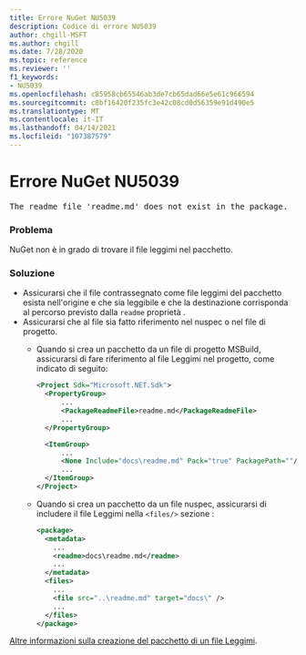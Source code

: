 ```yaml
---
title: Errore NuGet NU5039
description: Codice di errore NU5039
author: chgill-MSFT
ms.author: chgill
ms.date: 7/28/2020
ms.topic: reference
ms.reviewer: ''
f1_keywords:
- NU5039
ms.openlocfilehash: c85958cb65546ab3de7cb65dad66e5e61c966594
ms.sourcegitcommit: c8bf16420f235fc3e42c08cd0d56359e91d490e5
ms.translationtype: MT
ms.contentlocale: it-IT
ms.lasthandoff: 04/14/2021
ms.locfileid: "107387579"
---
```

# <a name="nuget-error-nu5039"></a>Errore NuGet NU5039

<pre>The readme file 'readme.md' does not exist in the package.</pre>


### <a name="issue"></a>Problema

NuGet non è in grado di trovare il file leggimi nel pacchetto.


### <a name="solution"></a>Soluzione

- Assicurarsi che il file contrassegnato come file leggimi del pacchetto esista nell'origine e che sia leggibile e che la destinazione corrisponda al percorso previsto dalla `readme` proprietà .
- Assicurarsi che al file sia fatto riferimento nel nuspec o nel file di progetto.
  * Quando si crea un pacchetto da un file di progetto MSBuild, assicurarsi di fare riferimento al file Leggimi nel progetto, come indicato di seguito:

    ```xml
    <Project Sdk="Microsoft.NET.Sdk">
      <PropertyGroup>
          ...
          <PackageReadmeFile>readme.md</PackageReadmeFile>
          ...
      </PropertyGroup>

      <ItemGroup>
          ...
          <None Include="docs\readme.md" Pack="true" PackagePath=""/>
          ...
      </ItemGroup>
    </Project>
    ```

  * Quando si crea un pacchetto da un file nuspec, assicurarsi di includere il file Leggimi nella `<files/>` sezione :

    ```xml
    <package>
      <metadata>
        ...
        <readme>docs\readme.md</readme>
        ...
      </metadata>
      <files>
        ...
        <file src="..\readme.md" target="docs\" />
        ...
      </files>
    </package>
    ```

[Altre informazioni sulla creazione del pacchetto di un file Leggimi](../msbuild-targets.md#packagereadmefile).
